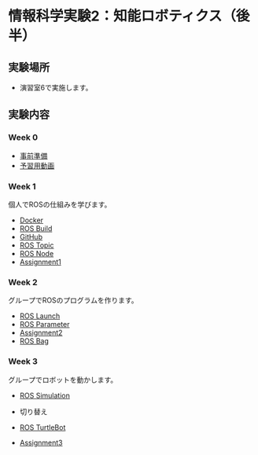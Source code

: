 # 情報科学実験2：知能ロボティクス（後半）

## 実験場所
- 演習室6で実施します。

## 実験内容
### Week 0
- [事前準備](https://stl-apu.github.io/laboratory_experiments/preparetions)
- [予習用動画](https://youtu.be/H_ZcbYlYff4)

### Week 1
個人でROSの仕組みを学びます。
- [Docker](https://stl-apu.github.io/laboratory_experiments/docker)
- [ROS Build](https://stl-apu.github.io/laboratory_experiments/ros_build)
- [GitHub](https://stl-apu.github.io/laboratory_experiments/github)
- [ROS Topic](https://stl-apu.github.io/laboratory_experiments/ros_topic)
- [ROS Node](https://stl-apu.github.io/laboratory_experiments/ros_node)
- [Assignment1](https://stl-apu.github.io/laboratory_experiments/assignment1)

### Week 2
グループでROSのプログラムを作ります。
- [ROS Launch](https://stl-apu.github.io/laboratory_experiments/ros_launch)
- [ROS Parameter](https://stl-apu.github.io/laboratory_experiments/ros_parameter)
- [Assignment2](https://stl-apu.github.io/laboratory_experiments/assignment2)
- [ROS Bag](https://stl-apu.github.io/laboratory_experiments/ros_bag)


### Week 3
グループでロボットを動かします。
- [ROS Simulation](https://stl-apu.github.io/laboratory_experiments/ros_simulation)

- 切り替え
- [ROS TurtleBot](https://stl-apu.github.io/laboratory_experiments/ros_turtlebot)
- [Assignment3](https://stl-apu.github.io/laboratory_experiments/assignment3)

